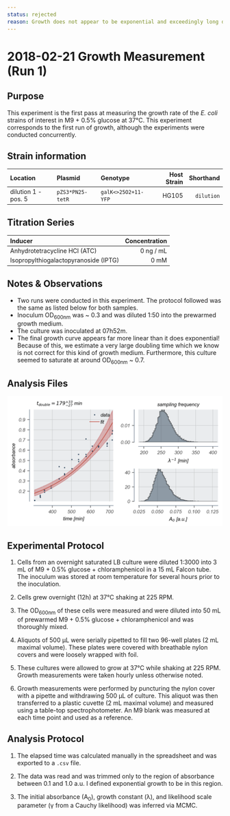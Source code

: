 ```yaml
---
status: rejected
reason: Growth does not appear to be exponential and exceedingly long doubling time
---
```


# 2018-02-21 Growth Measurement (Run 1)


## Purpose
This experiment is the first pass at measuring the growth rate of the *E. coli*
strains of interest in M9 + 0.5% glucose at 37°C. This experiment corresponds
to the first run of growth, although the experiments were conducted concurrently.

## Strain information
| Location | Plasmid | Genotype | Host Strain | Shorthand |
| :------  | :------ | :------- | ----------: | --------: |
| dilution 1 - pos. 5  | `pZS3*PN25-tetR` | `galK<>25O2+11-YFP`   | HG105 | `dilution`  |


## Titration Series

| Inducer | Concentration |
| :-----  | ------------: |
| Anhydrotetracycline HCl (ATC) | 0 ng / mL |
| Isopropylthiogalactopyranoside (IPTG) | 0 mM |



## Notes & Observations
* Two runs were conducted in this experiment. The protocol followed was the
same as listed below for both samples.
* Inoculum OD<sub>600nm</sub> was ~ 0.3 and was diluted 1:50 into the
prewarmed growth medium.
* The culture was inoculated at 07h52m.
* The final growth curve appears far more linear than it does exponential!
Because of this, we estimate a very large doubling time which we know is not
correct for this kind of growth medium. Furthermore, this culture seemed to
saturate at around OD<sub>600nm</sub> ~ 0.7.

## Analysis Files

![](output/20180221_r1_37C_glucose_O2_growth.png)

## Experimental Protocol

1. Cells from an overnight saturated LB culture were diluted 1:3000 into 3 mL of M9 + 0.5% glucose + chloramphenicol in a 15 mL Falcon tube. The inoculum was stored at room temperature for several hours prior to the inoculation.

2. Cells grew overnight (12h) at 37°C shaking at 225 RPM.

3. The OD<sub>600nm</sub> of these cells were measured and were diluted into 50 mL of prewarmed M9 + 0.5% glucose + chloramphenicol and was thoroughly mixed.

4. Aliquots of 500 µL were serially pipetted to fill two 96-well plates (2 mL maximal volume). These plates were covered with breathable nylon covers and were loosely wrapped with foil.

5. These cultures were allowed to grow at 37°C while shaking at 225 RPM. Growth measurements were taken hourly unless otherwise noted.

6. Growth measurements were performed by puncturing the nylon cover with a pipette and withdrawing 500 µL of culture. This aliquot was then transferred to a plastic cuvette (2 mL maximal volume) and measured using a table-top spectrophotometer. An M9 blank was measured at each time point and used as a reference.

## Analysis Protocol

1. The elapsed time was calculated manually in the spreadsheet and was exported
to a `.csv` file.

2. The data was read and was trimmed only to the region of absorbance between
0.1 and 1.0 a.u. I defined exponential growth to be in this region.

3. The initial absorbance (A<sub>0</sub>), growth constant (λ), and likelihood
scale parameter (γ from a Cauchy likelihood) was inferred via MCMC.
